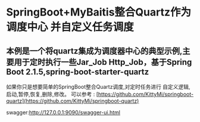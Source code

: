 # SpringBoot+MyBaitis整合Quartz作为调度中心 并自定义任务调度
## 本例是一个将quartz集成为调度器中心的典型示例,主要用于定时执行一些Jar_Job Http_Job，基于Spring Boot 2.1.5,spring-boot-starter-quartz

如果你只是想要简单的SpringBoot整合Quartz调度,对定时任务进行 自定义逻辑,启动,暂停,恢复,删除,修改。 可以参考 :
[https://github.com/KittyMi/springboot-quartz](https://github.com/KittyMi/springboot-quartz)


swagger:http://127.0.0.1:9090/swagger-ui.html
